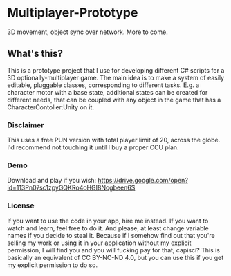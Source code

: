 # Multiplayer-Prototype
3D movement, object sync over network. More to come.

## What's this?

This is a prototype project that I use for developing different C# scripts for a 3D optionally-multiplayer game. The main idea is to make a system of easily editable, pluggable classes, corresponding to different tasks. E.g. a character motor with a base state,  additional states can be created for different needs, that can be coupled with any object in the game that has a CharacterContoller:Unity on it.

### Disclaimer
This uses a free PUN version with total player limit of 20, across the globe. I'd recommend not touching it until I buy a proper CCU plan.

### Demo
Download and play if you wish:
https://drive.google.com/open?id=113Pn07sc1zpyGQKRo4oHGI8Nogbeen6S


### License
If you want to use the code in your app, hire me instead. If you want to watch and learn, feel free to do it. And please, at least change variable names if you decide to steal it. Because if I somehow find out that you're selling my work or using it in your application without my explicit permission, I will find you and you will fucking pay for that, capisci? This is basically an equivalent of CC BY-NC-ND 4.0, but you can use this if you get my explicit permission to do so.
